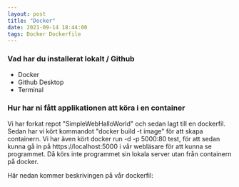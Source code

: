 ```yaml
---
layout: post
title: "Docker"
date: 2021-09-14 18:44:00
tags: Docker Dockerfile 
--- 
```


### Vad har du installerat lokalt / Github

   * Docker
   * Github Desktop
   * Terminal
   
   
### Hur har ni fått applikationen att köra i en container

Vi har forkat repot "SimpleWebHalloWorld" och sedan lagt till en dockerfil. Sedan har vi kört kommandot "docker build -t image" för att skapa containern. 
Vi har även kört docker run -d -p 5000:80 test, för att sedan kunna gå in på https://localhost:5000 i vår webläsare för att kunna se programmet.
Då körs inte programmet sin lokala server utan från containern på docker. 

Här nedan kommer beskrivingen på vår dockerfil: 


  
